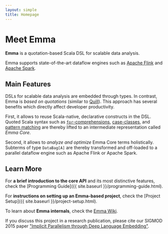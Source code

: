 ```yaml
---
layout: simple
title: Homepage
---
```


<div class="index-header">
  <h1>Meet Emma</h1>
  <p><strong>Emma</strong> is a quotation-based Scala DSL for scalable data analysis.</p>
  <p>
    Emma supports state-of-the-art dataflow engines such as 
    <a href="https://flink.apache.org/">Apache Flink</a> and 
    <a href="https://spark.apache.org/">Apache Spark</a>.
  </p>
</div>

## Main Features

DSLs for scalable data analysis are embedded through types.
In contrast, Emma is *based on quotations* (similar to [Quill](http://getquill.io/)).
This approach has several benefits which directly affect developer productivity.

First, it allows to reuse Scala-native, declarative constructs in the DSL.
Quoted Scala syntax such as 
[`for`-comprehensions](http://docs.scala-lang.org/tutorials/FAQ/yield.html),
[case-classes](http://docs.scala-lang.org/tutorials/tour/case-classes.html), and 
[pattern matching](http://docs.scala-lang.org/tutorials/tour/pattern-matching.html) 
are thereby lifted to an intermediate representation called *Emma Core*.

Second, it allows to *analyze and optimize* Emma Core terms holistically. 
Subterms of type `DataBag[A]` are thereby transformed and off-loaded to a parallel dataflow engine such as Apache Flink or Apache Spark.

## Learn More

For **a brief introduction to the core API** and its most distinctive features, check the [Programming Guide]({{ site.baseurl }}/programming-guide.html).

For **instructions on setting up an Emma-based project**, check the [Project Setup]({{ site.baseurl }}/project-setup.html).

To learn about **Emma internals**, check the [Emma Wiki](https://github.com/emmalanguage/emma/wiki).

If you discuss this project in a research publication, please cite our SIGMOD 2015 paper
["Implicit Parallelism through Deep Language Embedding"](http://aalexandrov.name/assets/pdf/2015.SIGMOD.ImplicitParallelism.pdf).
